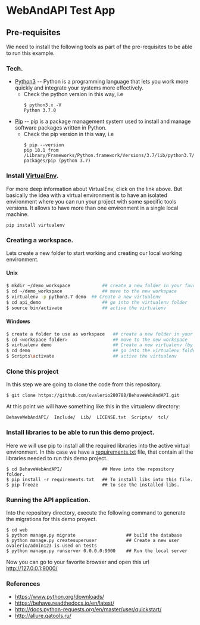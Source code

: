 # WebAndAPI Test App
## Pre-requisites
We need to install the following tools as part of the pre-requisites to be able to run this example.
### Tech.
* [Python3] -- Python is a programming language that lets you work more quickly and integrate your systems more effectively.
    * Check the python version in this way, i.e
        ```ssh 
        $ python3.x -V
        Python 3.7.0
        ```  
* [Pip] -- pip is a package management system used to install and manage software packages written in Python.
    * Check the pip version in this way, i.e 
        ```ssh 
        $ pip --version
        pip 18.1 from /Library/Frameworks/Python.framework/Versions/3.7/lib/python3.7/site-packages/pip (python 3.7)
        ```     
### Install [VirtualEnv].
For more deep information about VirtualEnv, click on the link above. But basically the idea with a virtual environment is to have an isolated environment where you can run your project with some specific tools versions. It allows to have more than one environment in a single local machine.

```ssh
pip install virtualenv
```

### Creating a workspace.
Lets create a new folder to start working and creating our local working environment.
#### Unix
```sh
$ mkdir ~/demo_workspace            ## create a new folder in your favourite path
$ cd ~/demo_workspace               ## move to the new workspace
$ virtualenv -p python3.7 demo  ## Create a new virtualenv
$ cd api_demo                       ## go into the virtualenv folder
$ source bin/activate               ## active the virtualenv
```
#### Windows
```sh
$ create a folder to use as workspace   ## create a new folder in your favourite path
$ cd <workspace folder>                 ## move to the new workspace
$ virtualenv demo                       ## Create a new virtualenv (by default we are using python 3.7 since is the one we installed before)
$ cd demo                               ## go into the virtualenv folder
$ Scripts\activate                      ## active the virtualenv
```
### Clone this project
In this step we are going to clone the code from this repository.
```ssh
$ git clone https://github.com/ovalerio280788/BehaveWebAndAPI.git
```

At this point we will have something like this in the virtualenv directory:
```ssh
BehaveWebAndAPI/  Include/  Lib/  LICENSE.txt  Scripts/  tcl/
```

### Install libraries to be able to run this demo project.
Here we will use pip to install all the required libraries into the active virtual environment.
In this case we have a [requirements.txt] file, that contain all the libraries needed to run this demo project.
```ssh
$ cd BehaveWebAndAPI/               ## Move into the repository folder.
$ pip install -r requirements.txt   ## To install libs into this file.
$ pip freeze                        ## to see the installed libs.
```

### Running the API application.
Into the repository directory, execute the following command to generate the migrations for this demo proyect.
```ssh
$ cd web
$ python manage.py migrate                   ## build the database
$ python manage.py createsuperuser           ## Create a new user ovalerio/admin123 is used on tests
$ python manage.py runserver 0.0.0.0:9000    ## Run the local server
```
Now you can go to your favorite browser and open this url http://127.0.0.1:9000/ 

### References
* https://www.python.org/downloads/
* https://behave.readthedocs.io/en/latest/ 
* http://docs.python-requests.org/en/master/user/quickstart/ 
* http://allure.qatools.ru/


[Python3]: <https://www.python.org/downloads/>
[PIP]: <https://pip.pypa.io/en/stable/installing/>
[VIRTUALENV]: <https://virtualenv.pypa.io/en/latest/>
[BEHAVE]: <https://behave.readthedocs.io/en/latest/>
[REQUESTS]: <http://docs.python-requests.org/en/master/user/quickstart/>
[requirements.txt]: <https://github.com/ovalerio280788/api_django_behave_requests/blob/master/requirements.txt>
